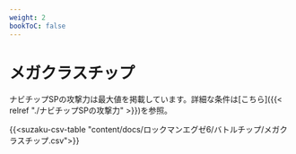 ```yaml
---
weight: 2
bookToC: false
---
```


# メガクラスチップ

ナビチップSPの攻撃力は最大値を掲載しています。詳細な条件は[こちら]({{< relref "./ナビチップSPの攻撃力" >}})を参照。

{{<suzaku-csv-table "content/docs/ロックマンエグゼ6/バトルチップ/メガクラスチップ.csv">}}
